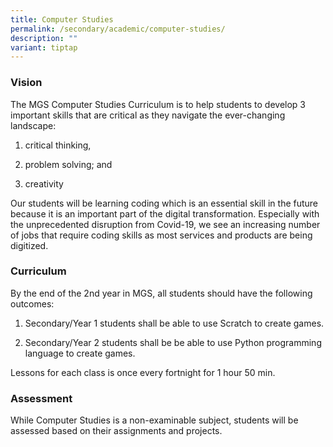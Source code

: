 ```yaml
---
title: Computer Studies
permalink: /secondary/academic/computer-studies/
description: ""
variant: tiptap
---
```

<h3>Vision</h3><p>The MGS Computer Studies Curriculum is to help students to develop 3 important skills that are critical as they navigate the ever-changing landscape:</p><ol data-tight="true" class="tight"><li><p>critical thinking,</p></li><li><p>problem solving; and</p></li><li><p>creativity</p></li></ol><p>Our students will be learning coding which is an essential skill in the future because it is an important part of the digital transformation. Especially with the unprecedented disruption from Covid-19, we see an increasing number of jobs that require coding skills as most services and products are being digitized.</p><h3>Curriculum</h3><p>By the end of the 2nd year in MGS, all students should have the following outcomes:</p><ol data-tight="true" class="tight"><li><p>Secondary/Year 1 students shall be able to use Scratch to create games.</p></li><li><p>Secondary/Year 2 students shall be be able to use Python programming language to create games.</p></li></ol><p>Lessons for each class is once every fortnight for 1 hour 50 min.</p><h3>Assessment</h3><p>While Computer Studies is a non-examinable subject, students will be assessed based on their assignments and projects.</p>